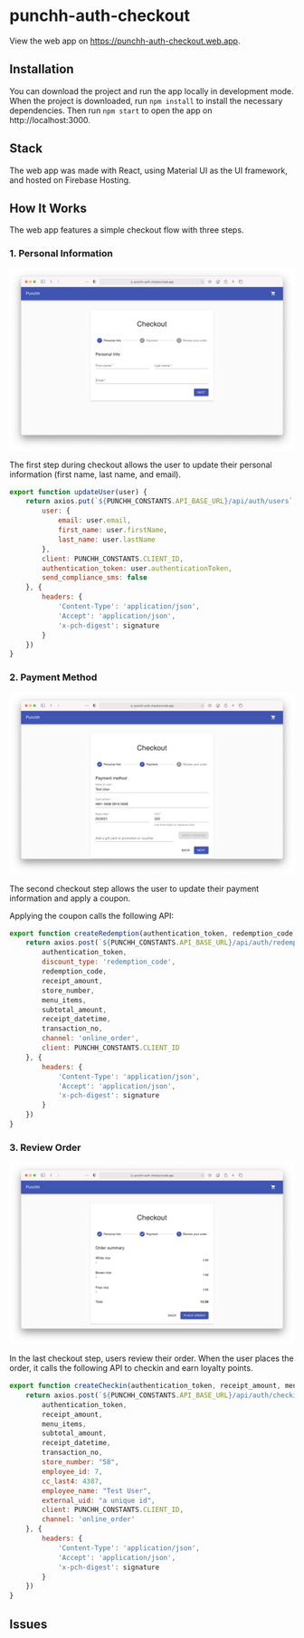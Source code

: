 # punchh-auth-checkout

View the web app on https://punchh-auth-checkout.web.app. 

## Installation

You can download the project and run the app locally in development mode. When the project is downloaded, run `npm install` to install the necessary dependencies. Then run `npm start` to open the app on http://localhost:3000.    

## Stack

The web app was made with React, using Material UI as the UI framework, and hosted on Firebase Hosting. 

## How It Works

The web app features a simple checkout flow with three steps.

### 1. Personal Information

![](https://github.com/kennethlng/punchh-auth-checkout/blob/master/personal-info-form.png)

The first step during checkout allows the user to update their personal information (first name, last name, and email). 

```javascript
export function updateUser(user) {
    return axios.put(`${PUNCHH_CONSTANTS.API_BASE_URL}/api/auth/users`, {
        user: {
            email: user.email,
            first_name: user.firstName,
            last_name: user.lastName
        },
        client: PUNCHH_CONSTANTS.CLIENT_ID,
        authentication_token: user.authenticationToken,
        send_compliance_sms: false
    }, {
        headers: {
            'Content-Type': 'application/json',
            'Accept': 'application/json',
            'x-pch-digest': signature
        }
    })
}
```

### 2. Payment Method

![](https://github.com/kennethlng/punchh-auth-checkout/blob/master/payment-form.png)

The second checkout step allows the user to update their payment information and apply a coupon. 

Applying the coupon calls the following API:

```javascript
export function createRedemption(authentication_token, redemption_code, menu_items, receipt_amount, subtotal_amount, receipt_datetime, transaction_no, store_number) {
    return axios.post(`${PUNCHH_CONSTANTS.API_BASE_URL}/api/auth/redemptions/online_order`, {
        authentication_token,
        discount_type: 'redemption_code',
        redemption_code,
        receipt_amount,
        store_number,
        menu_items,
        subtotal_amount,
        receipt_datetime,
        transaction_no,
        channel: 'online_order',
        client: PUNCHH_CONSTANTS.CLIENT_ID
    }, {
        headers: {
            'Content-Type': 'application/json',
            'Accept': 'application/json',
            'x-pch-digest': signature
        }
    })
}
```

### 3. Review Order

![](https://github.com/kennethlng/punchh-auth-checkout/blob/master/review-order-form.png)

In the last checkout step, users review their order. When the user places the order, it calls the following API to checkin and earn loyalty points. 

```javascript
export function createCheckin(authentication_token, receipt_amount, menu_items, subtotal_amount, receipt_datetime, transaction_no) {
    return axios.post(`${PUNCHH_CONSTANTS.API_BASE_URL}/api/auth/checkins/online_order`, {
        authentication_token,
        receipt_amount,
        menu_items,
        subtotal_amount,
        receipt_datetime,
        transaction_no,
        store_number: "58",
        employee_id: 7,
        cc_last4: 4387,
        employee_name: "Test User",
        external_uid: "a unique id",
        client: PUNCHH_CONSTANTS.CLIENT_ID,
        channel: 'online_order'
    }, {
        headers: {
            'Content-Type': 'application/json',
            'Accept': 'application/json',
            'x-pch-digest': signature
        }
    })
}
```

## Issues